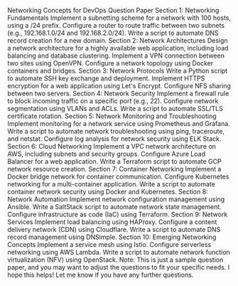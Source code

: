 Networking Concepts for DevOps Question Paper
Section 1: Networking Fundamentals
Implement a subnetting scheme for a network with 100 hosts, using a /24 prefix.
Configure a router to route traffic between two subnets (e.g., 192.168.1.0/24 and 192.168.2.0/24).
Write a script to automate DNS record creation for a new domain.
Section 2: Network Architectures
Design a network architecture for a highly available web application, including load balancing and database clustering.
Implement a VPN connection between two sites using OpenVPN.
Configure a network topology using Docker containers and bridges.
Section 3: Network Protocols
Write a Python script to automate SSH key exchange and deployment.
Implement HTTPS encryption for a web application using Let's Encrypt.
Configure NFS sharing between two servers.
Section 4: Network Security
Implement a firewall rule to block incoming traffic on a specific port (e.g., 22).
Configure network segmentation using VLANs and ACLs.
Write a script to automate SSL/TLS certificate rotation.
Section 5: Network Monitoring and Troubleshooting
Implement monitoring for a network service using Prometheus and Grafana.
Write a script to automate network troubleshooting using ping, traceroute, and netstat.
Configure log analysis for network security using ELK Stack.
Section 6: Cloud Networking
Implement a VPC network architecture on AWS, including subnets and security groups.
Configure Azure Load Balancer for a web application.
Write a Terraform script to automate GCP network resource creation.
Section 7: Container Networking
Implement a Docker bridge network for container communication.
Configure Kubernetes networking for a multi-container application.
Write a script to automate container network security using Docker and Kubernetes.
Section 8: Network Automation
Implement network configuration management using Ansible.
Write a SaltStack script to automate network state management.
Configure infrastructure as code (IaC) using Terraform.
Section 9: Network Services
Implement load balancing using HAProxy.
Configure a content delivery network (CDN) using Cloudflare.
Write a script to automate DNS record management using DNSimple.
Section 10: Emerging Networking Concepts
Implement a service mesh using Istio.
Configure serverless networking using AWS Lambda.
Write a script to automate network function virtualization (NFV) using OpenStack.
Note: This is just a sample question paper, and you may want to adjust the questions to fit your specific needs.
I hope this helps! Let me know if you have any further questions.